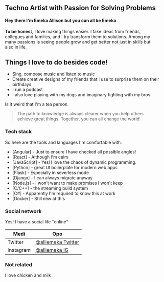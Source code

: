 ## Techno Artist with Passion for Solving Problems

#### Hey there I'm Emeka Allison but you can all be Emeka
**To be honest**, I love making things easier. I take ideas from friends, collegues and families, and I try transform them to solutions. Among my many passions is seeing people grow and get better not just in skills but also in life.

## Things I love to do besides code!

  - Sing, compose music and listen to music
  - Create creative designs of my friends that I use to surprise them on their birthdays
  - I run a podcast
  - I also love playing with my dogs and imaginary fighting with my bros.
  
Is it weird that I'm a tea person.
> The path to knowledge is always clearer
> when you help others achieve great things.
> Together, you can all change the world!
### Tech stack
So here are the tools and languages I'm comfortable with:
* [Angular] - Just to ensure I have checked all possible angles!
* [React] - Although I'm calm
* [JavaScript] - Yes! I love the chaos of dynamic programming.
* [Python] - great UI boilerplate for modern web apps
* [Flask] - Especially in severless mode
* [Django] - I can always migrate anyway
* [Node.js] - I won't want to make promises I won't keep
* [C/C++] - the streaming build system
* [C#] - Apparently I'm required to know this at work
* [Docker] - Still new at this

### Social network

Yes! I have a social life "online"

| Medi | Opo |
| ------ | ------ |
| Twitter | [@alliemeka Twitter](https://twitter.com/alliemeka) |
| Instagram | [@alliemeka IG](https://instagram.com/alliemeka) |


### Not related

I love chicken and milk
